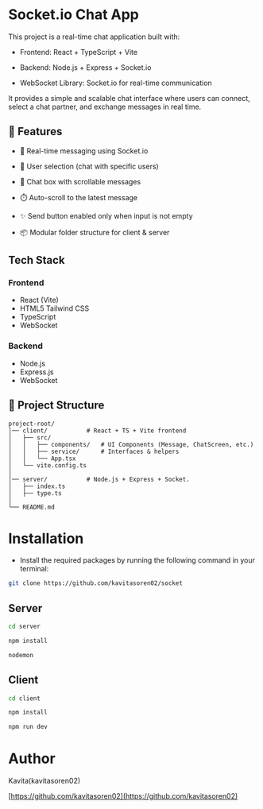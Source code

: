 # Socket.io Chat App

This project is a real-time chat application built with:

- Frontend: React + TypeScript + Vite

- Backend: Node.js + Express + Socket.io

- WebSocket Library: Socket.io for real-time communication

It provides a simple and scalable chat interface where users can connect, select a chat partner, and exchange messages in real time.


## 🚀 **Features**

- 🔗 Real-time messaging using Socket.io

- 👤 User selection (chat with specific users)

- 💬 Chat box with scrollable messages

- ⏱️ Auto-scroll to the latest message

- ✨ Send button enabled only when input is not empty

- 📦 Modular folder structure for client & server

## **Tech Stack**

### **Frontend**
- React (Vite)
- HTML5 Tailwind CSS
- TypeScript
- WebSocket

### **Backend**
- Node.js
- Express.js
- WebSocket

## 📂 **Project Structure**
```
project-root/
│── client/           # React + TS + Vite frontend
│   ├── src/
│   │   ├── components/   # UI Components (Message, ChatScreen, etc.)
│   │   ├── service/      # Interfaces & helpers
│   │   └── App.tsx
│   └── vite.config.ts
│
│── server/           # Node.js + Express + Socket.
│   ├── index.ts
│   ├── type.ts
│
└── README.md
```

# **Installation**

- Install the required packages by running the following command in your terminal:

```bash
git clone https://github.com/kavitasoren02/socket
```

## Server

```bash
cd server
```

```bash
npm install
```

```bash
nodemon
```
## Client

```bash
cd client

```

```bash
npm install
```

```bash
npm run dev
```

# **Author**

Kavita(kavitasoren02)

[https://github.com/kavitasoren02](https://github.com/kavitasoren02)
